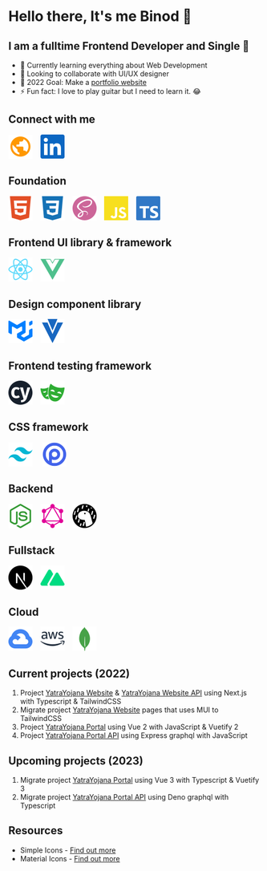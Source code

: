 # Hello there, It's me Binod 👋

## I am a fulltime Frontend Developer and Single 🤣

* 🌱 Currently learning everything about Web Development
* 👯 Looking to collaborate with UI/UX designer
* 🥅  2022 Goal: Make a [portfolio website](https://binodnepali.me/)
* ⚡ Fun fact: I love to play guitar but I need to learn it. 😂

## Connect with me

[![binodnepali](./assets/icons/public.svg)](https://binodnepali.me/)&nbsp; &nbsp; [![Binod Nepali | LinkedIn](assets/icons/linkedin.svg)](https://www.linkedin.com/in/binod-nepali-2b0962b8)

## Foundation

[![HTML](./assets/icons/skills-foundation/html5.svg)](https://developer.mozilla.org/en-US/docs/Web/HTML)&nbsp; &nbsp; [![CSS](./assets/icons/skills-foundation/css3.svg)](https://developer.mozilla.org/en-US/docs/Web/CSS)&nbsp; &nbsp; [![SASS](./assets/icons/skills-foundation/sass.svg)](https://sass-lang.com/)&nbsp; &nbsp; [![Javascript](./assets/icons/skills-foundation/javascript.svg)](https://developer.mozilla.org/en-US/docs/Web/JavaScript)&nbsp; &nbsp; [![Typescript](./assets/icons/skills-foundation/typescript.svg)](https://www.typescriptlang.org/)

## Frontend UI library & framework

[![React](./assets/icons/skills-frontend/react.svg)](https://reactjs.org/)&nbsp; &nbsp; [![Vue](./assets/icons/skills-frontend/vue.svg)](https://vuejs.org/)&nbsp; &nbsp; 

## Design component library

[![MaterialUI](./assets/icons/design-component-libraries/mui.svg)](https://mui.com/)&nbsp; &nbsp; [![Vuetify](./assets/icons/design-component-libraries/vuetify.svg)](https://vuetifyjs.com/)

## Frontend testing framework

[![Cypress](./assets/icons/testing-frameworks/cypress.svg)](https://www.cypress.io/)&nbsp; &nbsp; [![Playwright](./assets/icons/testing-frameworks/playwright.svg)](https://playwright.dev/)

## CSS framework

[![TailwindCSS](./assets/icons/css-frameworks/tailwindcss.svg)](https://tailwindcss.com/) &nbsp; &nbsp; [![Open Props](./assets/icons/css-frameworks/open-props.svg)](https://open-props.style/)

## Backend

[![Nodejs](./assets/icons/skills-backend/node.svg)](https://nodejs.org/)&nbsp; &nbsp; [![GraphQL](./assets/icons/skills-backend/graphql.svg)](https://graphql.org/)&nbsp; &nbsp; [![Deno](./assets/icons/skills-backend/deno.svg)](https://deno.land/)

## Fullstack

[![Next.js](./assets/icons/skills-fullstack/next.svg)](https://nextjs.org/)&nbsp; &nbsp; [![Nuxt.js](./assets/icons/skills-fullstack/nuxt.svg)](https://nuxtjs.org/)

## Cloud

[![Google Cloud Platform](./assets/icons/skills-cloud/googlecloud.svg)](https://cloud.google.com/)&nbsp; &nbsp; [![Amazon Web Services](./assets/icons/skills-cloud/amazonaws.svg)](https://aws.amazon.com/)&nbsp; &nbsp; [![MongoDB](./assets/icons/skills-cloud/mongodb.svg)](https://www.mongodb.com/)

## Current projects (2022)

1. Project [YatraYojana Website](https://www.yatrayojana.com/) & [YatraYojana Website API](https://www.yatrayojana.com/api/v1/graphql) using Next.js with Typescript & TailwindCSS
2. Migrate project [YatraYojana Website](https://www.yatrayojana.com/) pages that uses MUI to TailwindCSS
3. Project [YatraYojana Portal](https://portal.yatrayojana.com/) using Vue 2 with JavaScript & Vuetify 2
4. Project [YatraYojana Portal API](https://portal.yatrayojana.com/api/v1/graphql) using Express graphql with JavaScript

## Upcoming projects (2023)

1. Migrate project [YatraYojana Portal](https://portal.yatrayojana.com/) using Vue 3 with Typescript & Vuetify 3
2. Migrate project [YatraYojana Portal API](https://portal.yatrayojana.com/api/v2/graphql) using Deno graphql with Typescript

## Resources

* Simple Icons - [Find out more](https://simpleicons.org/)
* Material Icons - [Find out more](https://fonts.google.com/icons)
